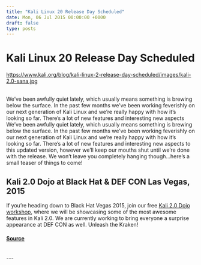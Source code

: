 ```yaml
---
title: "Kali Linux 20 Release Day Scheduled"
date: Mon, 06 Jul 2015 00:00:00 +0000
draft: false
type: posts
---
```

# Kali Linux 20 Release Day Scheduled
https://www.kali.org/blog/kali-linux-2-release-day-scheduled/images/kali-2.0-sana.jpg
<br/>

<br/>
We&rsquo;ve been awfully quiet lately, which usually means something is brewing below the surface. In the past few months we&rsquo;ve been working feverishly on our next generation of Kali Linux and we&rsquo;re really happy with how it&rsquo;s looking so far. There&rsquo;s a lot of new features and interesting new aspects
<br/>
We’ve been awfully quiet lately, which usually means something is brewing below the surface. In the past few months we’ve been working feverishly on our next generation of Kali Linux and we’re really happy with how it’s looking so far. There’s a lot of new features and interesting new aspects to this updated version, however we’ll keep our mouths shut until we’re done with the release. We won’t leave you completely hanging though…here’s a small teaser of things to come!

Kali 2.0 Dojo at Black Hat & DEF CON Las Vegas, 2015
----------------------------------------------------

If you’re heading down to Black Hat Vegas 2015, join our free [Kali 2.0 Dojo workshop](https://www.offsec.com/kali-linux/kali-dojo-bhusa-2015/), where we will be showcasing some of the most awesome features in Kali 2.0. We are currently working to bring everyone a surprise appearance at DEF CON as well. Unleash the Kraken!

#### [Source](https://www.kali.org/blog/kali-linux-2-release-day-scheduled/)

<br/>
---
